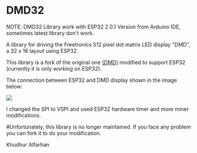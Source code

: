 # DMD32
NOTE: 
   DMD32 Library work with ESP32 2.0.1 Version from Arduino IDE, sometimes latest library don't work.

A library for driving the Freetronics 512 pixel dot matrix LED display "DMD", a 32 x 16 layout using ESP32.

This library is a fork of the original one [(DMD)](https://github.com/freetronics/DMD) modified to support ESP32 (currently it is only working on ESP32).

The connection between ESP32 and DMD display shown in the image below:






![](https://github.com/Qudor-Engineer/DMD32/blob/main/connection.png)



I changed the SPI to VSPI and used ESP32 hardware timer and more miner modifications.

#Unfortunately, this library is no longer maintained. If you face any problem you can fork it to do your modification.

Khudhur Alfarhan 

